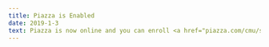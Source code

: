 ```yaml
---
title: Piazza is Enabled
date: 2019-1-3
text: Piazza is now online and you can enroll <a href="piazza.com/cmu/spring2019/15441641">here</a>.
---
```

